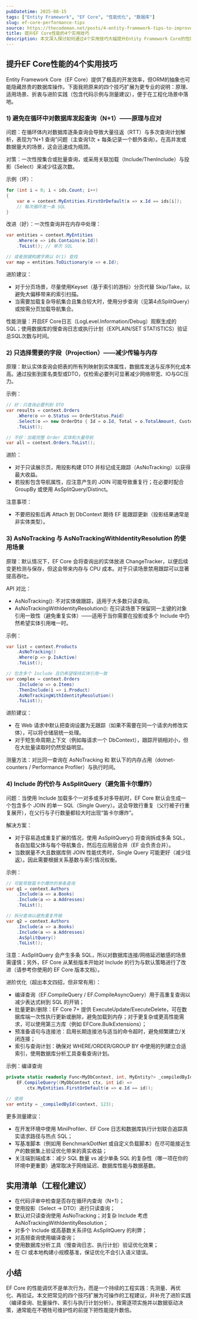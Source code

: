 ```yaml
---
pubDatetime: 2025-08-15
tags: ["Entity Framework", "EF Core", "性能优化", "数据库"]
slug: ef-core-performance-tips
source: https://thecodeman.net/posts/4-entity-framework-tips-to-improve-performances
title: 提升EF Core性能的4个实用技巧
description: 本文深入探讨如何通过4个实用技巧大幅提升Entity Framework Core的性能，包括避免循环查询、仅选择必要字段、使用NoTracking和SplitQuery。每个技巧配有示例代码与性能基准图，适合初学者和有经验的开发者。
---
```


## 提升EF Core性能的4个实用技巧

Entity Framework Core（EF Core）提供了极高的开发效率，但ORM的抽象也可能隐藏昂贵的数据库操作。下面我把原来的四个技巧扩展为更专业的说明：原理、适用场景、折衷与进阶实践（包含代码示例与测量建议），便于在工程化场景中落地。

### 1) 避免在循环中对数据库发起查询（N+1）——原理与应对

问题：在循环体内对数据库逐条查询会导致大量往返（RTT）与多次查询计划解析，表现为“N+1 查询”问题（主查询1次 + 每条记录一个额外查询）。在高并发或数据量大的场景，这会迅速成为瓶颈。

对策：一次性按集合或批量查询，或采用关联加载（Include/ThenInclude）与投影（Select）来减少往返次数。

示例（坏）：

```csharp
for (int i = 0; i < ids.Count; i++)
{
    var e = context.MyEntities.FirstOrDefault(x => x.Id == ids[i]);
    // 每次循环发一条 SQL
}
```

改进（好）：一次性查询并在内存中处理：

```csharp
var entities = context.MyEntities
    .Where(e => ids.Contains(e.Id))
    .ToList(); // 单次 SQL

// 或者按键构建字典以 O(1) 查找
var map = entities.ToDictionary(e => e.Id);
```

进阶建议：

- 对于分页场景，尽量使用Keyset（基于索引的游标）分页代替 Skip/Take，以避免大偏移带来的索引扫描。
- 当需要加载复杂导航集合且集合较大时，使用分步查询（见第4点SplitQuery）或按需分页加载导航集合。

性能测量：开启EF Core日志（LogLevel.Information/Debug）观察生成的 SQL；使用数据库的慢查询日志或执行计划（EXPLAIN/SET STATISTICS）验证总SQL次数与时间。

### 2) 只选择需要的字段（Projection）——减少传输与内存

原理：默认实体查询会把表的所有列映射到实体属性，数据库发送与反序列化成本高。通过投影到匿名类型或DTO，仅检索必要列可显著减少网络带宽、IO与GC压力。

示例：

```csharp
// 好：只查询必要列到 DTO
var results = context.Orders
    .Where(o => o.Status == OrderStatus.Paid)
    .Select(o => new OrderDto { Id = o.Id, Total = o.TotalAmount, CustomerName = o.Customer.Name })
    .ToList();

// 不好：加载完整 Order 实体和大量导航
var all = context.Orders.ToList();
```

进阶：

- 对于只读展示页，用投影构建 DTO 并标记成无跟踪（AsNoTracking）以获得最大收益。
- 若投影包含导航属性，应注意产生的 JOIN 可能导致重复行；在必要时配合 GroupBy 或使用 AsSplitQuery/Distinct。

注意事项：

- 不要把投影后再 Attach 到 DbContext 期待 EF 能跟踪更新（投影结果通常是非实体类型）。

### 3) AsNoTracking 与 AsNoTrackingWithIdentityResolution 的使用场景

原理：默认情况下，EF Core 会将查询出的实体放进 ChangeTracker，以便后续变更检测与保存，但这会带来内存与 CPU 成本。对于只读场景禁用跟踪可以显著提高吞吐。

API 对比：

- AsNoTracking(): 不对实体做跟踪，适用于大多数只读查询。
- AsNoTrackingWithIdentityResolution(): 在只读场景下保留同一主键的对象引用一致性（避免重复实体）——适用于当你需要在投影或多个 Include 中仍然希望实体引用唯一时。

示例：

```csharp
var list = context.Products
    .AsNoTracking()
    .Where(p => p.IsActive)
    .ToList();

// 包含多个 Include 且仍希望保持实体引用一致
var complex = context.Orders
    .Include(o => o.Items)
    .ThenInclude(i => i.Product)
    .AsNoTrackingWithIdentityResolution()
    .ToList();
```

进阶建议：

- 在 Web 请求中默认把查询设置为无跟踪（如果不需要在同一个请求内修改实体），可以将仓储层统一处理。
- 对于短生命周期上下文（例如每请求一个 DbContext），跟踪开销相对小，但在大批量读取时仍然受益明显。

测量方法：对比同一查询在 AsNoTracking 和 默认下的内存占用（dotnet-counters / Performance Profiler）与执行时间。

### 4) Include 的代价与 AsSplitQuery（避免笛卡尔爆炸）

问题：当使用 Include 加载多个一对多或多对多导航时，EF Core 默认会生成一个包含多个 JOIN 的单一 SQL（Single Query）。这会导致行重复（父行被子行重复展开），在父行与子行数量都较大时出现“笛卡尔爆炸”。

解决方案：

- 对于容易造成重复扩展的情况，使用 AsSplitQuery() 将查询拆成多条 SQL，各自加载父体与每个导航集合，然后在应用层合并（EF 会负责合并）。
- 当数据量不大且数据库侧 JOIN 性能优秀时，Single Query 可能更好（减少往返）。因此需要根据关系基数与索引情况权衡。

示例：

```csharp
// 可能导致笛卡尔爆炸的单条查询
var q1 = context.Authors
    .Include(a => a.Books)
    .Include(a => a.Addresses)
    .ToList();

// 拆分查询以避免重复传输
var q2 = context.Authors
    .Include(a => a.Books)
    .Include(a => a.Addresses)
    .AsSplitQuery()
    .ToList();
```

注意：AsSplitQuery 会产生多条 SQL，所以对数据库连接/网络延迟敏感的场景需谨慎；另外，EF Core 从某些版本开始对 Include 的行为与默认策略进行了改进（请参考你使用的 EF Core 版本文档）。

进阶优化（超出本文四招，但非常有用）：

- 编译查询（EF.CompileQuery / EF.CompileAsyncQuery）用于高重复查询以减少表达式树到 SQL 的开销；
- 批量更新/删除：EF Core 7+ 提供 ExecuteUpdate/ExecuteDelete，可在数据库端一次性执行更新或删除，避免加载到内存；对于更复杂或更高性能需求，可以使用第三方库（例如 EFCore.BulkExtensions）；
- 预准备语句与连接池：启用长期连接池与适当的命令超时，避免频繁建立/关闭连接；
- 索引与查询计划：确保对 WHERE/ORDER/GROUP BY 中使用的列建立合适索引，使用数据库分析工具查看查询计划。

示例：编译查询

```csharp
private static readonly Func<MyDbContext, int, MyEntity?> _compiledById =
    EF.CompileQuery((MyDbContext ctx, int id) =>
        ctx.MyEntities.FirstOrDefault(e => e.Id == id));

// 使用
var entity = _compiledById(context, 123);
```

更多测量建议：

- 在开发环境中使用 MiniProfiler、EF Core 日志和数据库执行计划联合追踪真实请求路径与热点 SQL；
- 写基准脚本（例如用 BenchmarkDotNet 或自定义负载脚本）在尽可能接近生产的数据集上验证优化带来的真实收益；
- 关注端到端成本：减少 SQL 数量 vs 减少单条 SQL 的复杂性（哪一项在你的环境中更重要）通常取决于网络延迟、数据库性能与数据基数。

## 实用清单（工程化建议）

- 在代码评审中检查是否存在循环内查询（N+1）；
- 使用投影（Select -> DTO）进行只读查询；
- 默认对只读查询使用 AsNoTracking；对复杂 Include 考虑 AsNoTrackingWithIdentityResolution；
- 对多个 Include 或高基数关系评估 AsSplitQuery 的利弊；
- 对高频查询使用编译查询；
- 使用数据库分析工具（慢查询日志、执行计划）验证优化效果；
- 在 CI 或本地构建小规模基准，保证优化不会引入语义错误。

## 小结

EF Core 的性能调优不是单次行为，而是一个持续的工程实践：先测量、再优化、再验证。本文把常见的四个技巧扩展为可操作的工程建议，并补充了进阶实践（编译查询、批量操作、索引与执行计划分析）。按需逐项实施并以数据驱动决策，通常能在不牺牲可维护性的前提下把性能提升数倍。
